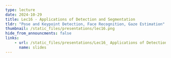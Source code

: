 ```yaml
---
type: lecture
date: 2024-10-29
title: Lec16 - Applications of Detection and Segmentation
tldr: "Pose and Keypoint Detection, Face Recognition, Gaze Estimation"
thumbnail: /static_files/presentations/lec16.png
hide_from_announcments: false
links:
    - url: /static_files/presentations/Lec16_ Applications of Detection and Segmentation.pdf
      name: slides
---
```

